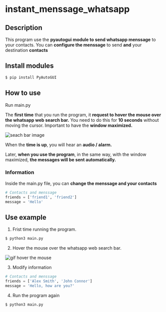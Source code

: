 # instant_menssage_whatsapp
## Description
This program use the **pyautogui module to send whatsapp menssage** to your contacts.
You can **configure the menssage** to send **and** your destination **contacts**

## Install modules
``` bash
$ pip install PyAutoGUI
``` 

## How to use
Run main.py

The **first time** that you run the program, it **request to hover the mouse over the whatsapp web search bar.** You need to do this for **10 seconds** without moving the cursor.
Important to have the **window maximized.**

![seach bar image]()

When the **time is up**, you will hear an **audio / alarm.**

Later, **when you use the program**, in the same way, with the window maximized, **the messages will be sent automatically.**

### Information

Inside the main.py file, you can **change the menssage and your contacts**

``` python
# Contacts and menssage
friends = ['friend1', 'friend2']
message = 'Hello'
``` 
## Use example

1. Frist time running the program. 

``` bash
$ python3 main.py
``` 

2. Hover the mouse over the whatsapp web search bar.

![gif hover the mouse]()

3. Modify information

``` python
# Contacts and menssage
friends = ['Alex Smith', 'John Connor']
message = 'Hello, how are you?'
``` 

4. Run the program again


``` bash
$ python3 main.py
``` 
